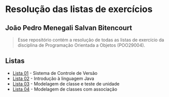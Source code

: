 # Resolução das listas de exercícios

## João Pedro Menegali Salvan Bitencourt

> Esse repositório contém a resolução de todas as listas de exercício da disciplina de Programação Orientada a Objetos (POO29004).

## Listas

 - [Lista 01](lista-01) - Sistema de Controle de Versão
 - [Lista 02](lista-02) - Introdução à linguagem Java
 - [Lista 03](lista-03) - Modelagem de classe e teste de unidade
 - [Lista 04](lista-04) - Modelagem de classes com associação
